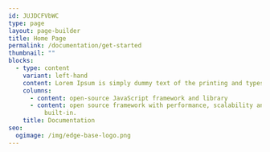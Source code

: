 ```yaml
---
id: JUJDCFVbWC
type: page
layout: page-builder
title: Home Page
permalink: /documentation/get-started
thumbnail: ""
blocks:
  - type: content
    variant: left-hand
    content: Lorem Ipsum is simply dummy text of the printing and typesetting industry. Lorem Ipsum has been the industry's standard dummy text ever since the 1500s, when an unknown printer took a galley of type and scrambled it to make a type specimen book. It has survived not only five centuries, but also the leap into electronic typesetting, remaining essentially unchanged. It was popularised in the 1960s with the release of Letraset sheets containing Lorem Ipsum passages, and more recently with desktop publishing software like Aldus PageMaker including versions of Lorem Ipsum.
    columns:
      - content: open-source JavaScript framework and library
      - content: open source framework with performance, scalability and security
          built-in.
    title: Documentation
seo:
  ogimage: /img/edge-base-logo.png
---
```

